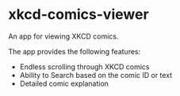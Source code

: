 # xkcd-comics-viewer

An app for viewing XKCD comics.

The app provides the following features:
* Endless scrolling through XKCD comics
* Ability to Search based on the comic ID or text
* Detailed comic explanation
